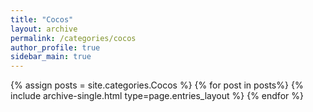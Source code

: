 ```yaml
---
title: "Cocos"  
layout: archive   
permalink: /categories/cocos   
author_profile: true   
sidebar_main: true  
---
```


{% assign posts = site.categories.Cocos %}
{% for post in posts%} {% include archive-single.html type=page.entries_layout %} {% endfor %}